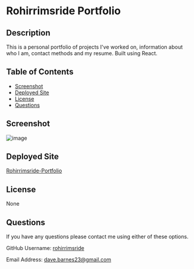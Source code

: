   # Rohirrimsride Portfolio

  ## Description
  This is a personal portfolio of projects I've worked on, information about who I am, contact methods and my resume.  Built using React.

  ## Table of Contents
  - [Screenshot](#screenshot)
  - [Deployed Site](#deployedsite)
  - [License](#license)
  - [Questions](#questions)

  
  ## Screenshot
  ![image](https://user-images.githubusercontent.com/96882225/229900738-bd8aeecb-30b0-450b-9158-7a1e29135916.png)


  ## Deployed Site
  [Rohirrimsride-Portfolio](http://rohirrimsride.github.io/rohirrimsride-portfolio)

  ## License
  None

  ## Questions
  If you have any questions please contact me using either of these options.

  GitHub Username: [rohirrimsride](https://github.com/rohirrimsride/)

  Email Address: dave.barnes23@gmail.com
  
